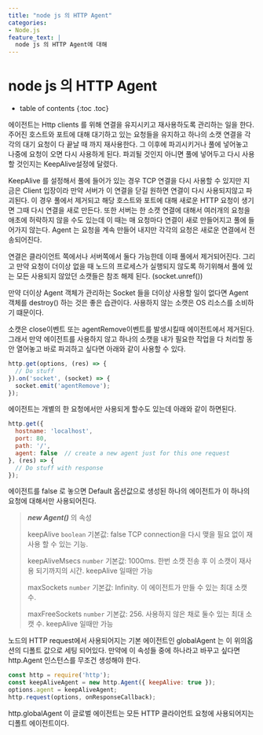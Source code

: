 ```yaml
---
title: "node js 의 HTTP Agent"
categories:
- Node.js
feature_text: |
  node js 의 HTTP Agent에 대해
---
```

# node js 의 HTTP Agent

* table of contents
{:toc .toc}


에이전트는 Http clients 를 위해 연결을 유지시키고 재사용하도록 관리하는 일을 한다. 주어진 호스트와 포트에 대해 대기하고 있는 요청들을 유지하고 하나의 소캣 연결을 각각의 대기 요청이 다 끝날 때 까지 재사용한다. 그 이후에 파괴시키거나 풀에 넣어놓고 나중에 요청이 오면 다시 사용하게 된다. 파괴될 것인지 아니면 풀에 넣어두고 다시 사용할 것인지는 KeepAlive설정에 달렸다. 

KeepAlive 를 설정해서 풀에 들어가 있는 경우 TCP 연결을 다시 사용할 수 있지만 지금은 Client 입장이라 만약 서버가 이 연결을 닫길 원하면 연결이 다시 사용되지않고 파괴된다. 이 경우 풀에서 제거되고 해당 호스트와 포트에 대해 새로운 HTTP 요청이 생기면 그때 다시 연결을 새로 만든다. 또한 서버는 한 소캣 연결에 대해서 여러개의 요청을 애초에 허락하지 않을 수도 있는데 이 때는 매 요청마다 연결이 새로 만들어지고 풀에 들어가지 않는다. Agent 는 요청을 계속 만들어 내지만 각각의 요청은 새로운 연결에서 전송되어진다. 

연결은 클라이언트 쪽에서나 서버쪽에서 둘다 가능한데 이때 풀에서 제거되어진다. 그리고 만약 요청이 더이상 없을 때 노드의 프로세스가 실행되지 않도록 하기위해서 풀에 있는 모든 사용되지 않았던 소캣들은 참조 해제 된다. (socket.unref())

만약 더이상 Agent 객체가 관리하는 Socket 들을 더이상 사용할 일이 없다면 Agent 객체를 destroy() 하는 것은 좋은 습관이다. 사용하지 않는 소캣은 OS 리소스를 소비하기 떄문이다. 

소캣은 close이벤트 또는 agentRemove이벤트를 발생시킬때 에이전트에서 제거된다. 그래서 만약 에이전트를 사용하지 않고 하나의 소캣을 내가 필요한 작업을 다 처리할 동안 열어놓고 바로 파괴하고 싶다면 아래와 같이 사용할 수 있다.

``` javascript
http.get(options, (res) => {
  // Do stuff
}).on('socket', (socket) => {
  socket.emit('agentRemove');
});
```

에이전트는 개별의 한 요청에서만 사용되게 할수도 있는데 아래와 같이 하면된다. 

``` javascript
http.get({
  hostname: 'localhost',
  port: 80,
  path: '/',
  agent: false  // create a new agent just for this one request
}, (res) => {
  // Do stuff with response
});
```

에이전트를 false 로 놓으면 Default 옵션값으로 생성된 하나의 에이전트가 이 하나의 요청에 대해서만 사용되어진다. 

> ***new Agent()*** 의 속성
> 
> keepAlive `boolean` 기본값: false TCP connection을 다시 맺을 필요 없이 재사용 할 수 있는 기능.
>
> keepAliveMsecs `number` 기본값: 1000ms. 한번 소캣 전송 후 이 소캣이 재사용 되기까지의 시간. keepAlive 일때만 가능
> 
> maxSockets `number` 기본값: Infinity. 이 에이전트가 만들 수 있는 최대 소캣 수.
> 
> maxFreeSockets `number` 기본값: 256. 사용하지 않은 채로 둘수 있는 최대 소캣 수. keepAlive 일때만 가능
> 


노드의 HTTP request에서 사용되어지는 기본 에이전트인 globalAgent 는 이 위의옵션의 디폴트 값으로 세팅 되어있다. 만약에 이 속성들 중에 하나라고 바꾸고 싶다면 http.Agent 인스턴스를 무조건 생성해야 한다. 

``` javascript
const http = require('http');
const keepAliveAgent = new http.Agent({ keepAlive: true });
options.agent = keepAliveAgent;
http.request(options, onResponseCallback);
```

http.globalAgent
이 글로벌 에이전트는 모든 HTTP 클라이언트 요청에 사용되어지는 디폴트 에이전트이다.  
